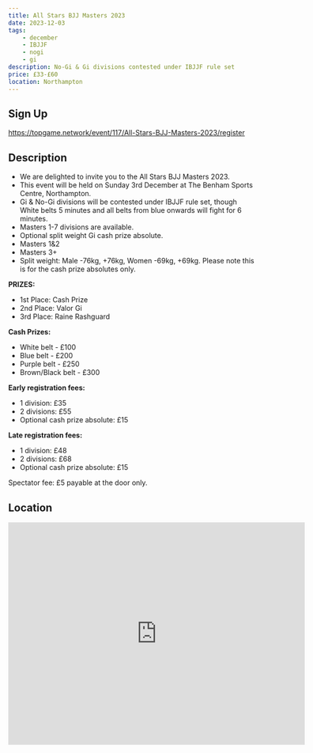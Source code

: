 ```yaml
---
title: All Stars BJJ Masters 2023
date: 2023-12-03
tags:
    - december
    - IBJJF
    - nogi 
    - gi
description: No-Gi & Gi divisions contested under IBJJF rule set
price: £33-£60
location: Northampton
---
```

## Sign Up
https://topgame.network/event/117/All-Stars-BJJ-Masters-2023/register

## Description
<ul>
  <li>We are delighted to invite you to the All Stars BJJ Masters 2023.</li>
  <li>This event will be held on Sunday 3rd December at The Benham Sports Centre, Northampton.</li>
  <li>Gi & No-Gi divisions will be contested under IBJJF rule set, though White belts 5 minutes and all belts from blue onwards will fight for 6 minutes.</li>
  <li>Masters 1-7 divisions are available.</li>
  <li>Optional split weight Gi cash prize absolute.</li>
  <li>Masters 1&2</li>
  <li>Masters 3+</li>
  <li>Split weight: Male -76kg, +76kg, Women -69kg, +69kg. Please note this is for the cash prize absolutes only.</li>
</ul>

<p><strong>PRIZES:</strong></p>
<ul>
  <li>1st Place: Cash Prize</li>
  <li>2nd Place: Valor Gi</li>
  <li>3rd Place: Raine Rashguard</li>
</ul>

<p><strong>Cash Prizes:</strong></p>
<ul>
  <li>White belt - £100</li>
  <li>Blue belt - £200</li>
  <li>Purple belt - £250</li>
  <li>Brown/Black belt - £300</li>
</ul>

<p><strong>Early registration fees:</strong></p>
<ul>
  <li>1 division: £35</li>
  <li>2 divisions: £55</li>
  <li>Optional cash prize absolute: £15</li>
</ul>

<p><strong>Late registration fees:</strong></p>
<ul>
  <li>1 division: £48</li>
  <li>2 divisions: £68</li>
  <li>Optional cash prize absolute: £15</li>
</ul>

<p>Spectator fee: £5 payable at the door only.</p>


## Location
<iframe src="https://www.google.com/maps/embed?pb=!1m18!1m12!1m3!1d2441.2981763079!2d-0.8801568235570933!3d52.27428847199771!2m3!1f0!2f0!3f0!3m2!1i1024!2i768!4f13.1!3m3!1m2!1s0x48770c0059bf436b%3A0x72e73f471143e90d!2sThe%20Benham%20Sports%20Centre!5e0!3m2!1sen!2suk!4v1689629675962!5m2!1sen!2suk" width="600" height="450" style="border:0;" allowfullscreen="" loading="lazy" referrerpolicy="no-referrer-when-downgrade"></iframe>